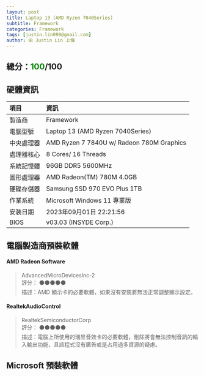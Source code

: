 ```yaml
---
layout: post
title: Laptop 13 (AMD Ryzen 7040Series)
subtitle: Framework
categories: Framework
tags: [justin.lin099@gmail.com]
author: 由 Justin Lin 上傳
---
```


<h2>總分：<font color="green">100</font>/100</h2>

## 硬體資訊

| 項目 | 資訊 |
| :------ | :--- |
| 製造商 | Framework |
| 電腦型號 | Laptop 13 (AMD Ryzen 7040Series) |
| 中央處理器 | AMD Ryzen 7 7840U w/ Radeon  780M Graphics |
| 處理器核心 | 8 Cores/ 16 Threads |
| 系統記憶體 | 96GB DDR5 5600MHz |
| 圖形處理器 | AMD Radeon(TM) 780M 4.0GB |
| 硬碟存儲器 | Samsung SSD 970 EVO Plus 1TB |
| 作業系統 | Microsoft Windows 11 專業版 |
| 安裝日期 | 2023年09月01日 22:21:56 |
| BIOS | v03.03 (INSYDE Corp.) |

## 電腦製造商預裝軟體
#### AMD Radeon Software
> AdvancedMicroDevicesInc-2  
> 評分： ⚫⚫⚫⚫⚫  
> 描述：AMD 顯示卡的必要軟體，如果沒有安裝將無法正常調整顯示設定。  
#### RealtekAudioControl
> RealtekSemiconductorCorp  
> 評分： ⚫⚫⚫⚫⚫  
> 描述：電腦上所使用的瑞昱音效卡的必要軟體，刪除將會無法控制音訊的輸入輸出功能，且該程式沒有廣告或是占用過多資源的疑慮。  
## Microsoft 預裝軟體
